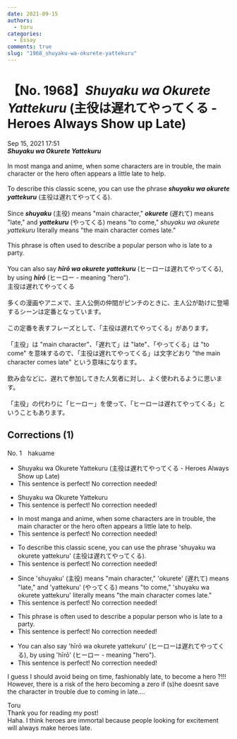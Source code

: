 ```yaml
---
date: 2021-09-15
authors:
  - toru
categories:
  - Essay
comments: true
slug: "1968_shuyaku-wa-okurete-yattekuru"
---
```


# 【No. 1968】<strong><em>Shuyaku wa Okurete Yattekuru</strong></em> (主役は遅れてやってくる - Heroes Always Show up Late)
<div class="date">Sep 15, 2021 17:51</div>
<div id="post"><div id="body_show_ori">
<strong><em>Shuyaku wa Okurete Yattekuru</strong></em><br/><br/>In most manga and anime, when some characters are in trouble, the main character or the hero often appears a little late to help.<br/><br/>To describe this classic scene, you can use the phrase <strong><em>shuyaku wa okurete yattekuru</em></strong> (主役は遅れてやってくる).<br/><br/>Since <strong><em>shuyaku</em></strong> (主役) means "main character," <strong><em>okurete</em></strong> (遅れて) means "late," and <strong><em>yattekuru</em></strong> (やってくる) means "to come," <em>shuyaku wa okurete yattekuru</em> literally means "the main character comes late."<br/><br/>This phrase is often used to describe a popular person who is late to a party.<br/><br/>You can also say <strong><em>hīrō wa okurete yattekuru</em></strong> (ヒーローは遅れてやってくる), by using <strong><em>hīrō</em></strong> (ヒーロー - meaning "hero").
</div></div>

<!-- more -->

<div id="post_ja"><div id="body_show_mo">
主役は遅れてやってくる<br/><br/>多くの漫画やアニメで、主人公側の仲間がピンチのときに、主人公が助けに登場するシーンは定番となっています。<br/><br/>この定番を表すフレーズとして、「主役は遅れてやってくる」があります。<br/><br/>「主役」は "main character"、「遅れて」は "late"、「やってくる」は "to come" を意味するので、「主役は遅れてやってくる」は文字どおり "the main character comes late" という意味になります。<br/><br/>飲み会などに、遅れて参加してきた人気者に対し、よく使われるように思います。<br/><br/>「主役」の代わりに「ヒーロー」を使って、「ヒーローは遅れてやってくる」ということもあります。
</div></div>

## Corrections (1)
<div id="block"><div class="first_name"> No. 1　<span class="just_name">hakuame</span></div><div id="block2">
<ul class="correction_field">
<li class="incorrect">Shuyaku wa Okurete Yattekuru (主役は遅れてやってくる - Heroes Always Show up Late)</li>
<li class="corrected perfect">This sentence is perfect! No correction needed!</li>
</ul>
<ul class="correction_field">
<li class="incorrect">Shuyaku wa Okurete Yattekuru</li>
<li class="corrected perfect">This sentence is perfect! No correction needed!</li>
</ul>
<ul class="correction_field">
<li class="incorrect">In most manga and anime, when some characters are in trouble, the main character or the hero often appears a little late to help.</li>
<li class="corrected perfect">This sentence is perfect! No correction needed!</li>
</ul>
<ul class="correction_field">
<li class="incorrect">To describe this classic scene, you can use the phrase 'shuyaku wa okurete yattekuru' (主役は遅れてやってくる).</li>
<li class="corrected perfect">This sentence is perfect! No correction needed!</li>
</ul>
<ul class="correction_field">
<li class="incorrect">Since 'shuyaku' (主役) means "main character," 'okurete' (遅れて) means "late," and 'yattekuru' (やってくる) means "to come," 'shuyaku wa okurete yattekuru' literally means "the main character comes late."</li>
<li class="corrected perfect">This sentence is perfect! No correction needed!</li>
</ul>
<ul class="correction_field">
<li class="incorrect">This phrase is often used to describe a popular person who is late to a party.</li>
<li class="corrected perfect">This sentence is perfect! No correction needed!</li>
</ul>
<ul class="correction_field">
<li class="incorrect">You can also say 'hīrō wa okurete yattekuru' (ヒーローは遅れてやってくる), by using 'hīrō' (ヒーロー - meaning "hero").</li>
<li class="corrected perfect">This sentence is perfect! No correction needed!</li>
</ul>
<p class="comment_small">
 I guess I should avoid being on time, fashionably late, to become a hero ?!!!   However, there is a risk of the hero becoming a zero if (s)he doesnt save the character in trouble due to coming in late....
</p>

</div><div class="name"><span class="just_name">Toru</span><br>
Thank you for reading my post!<br/>Haha. I think heroes are immortal because people looking for excitement will always make heroes late.
</div>
</div>
